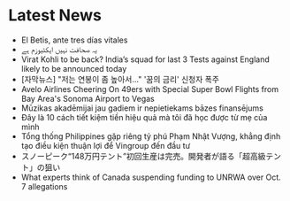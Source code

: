# Latest News
-  El Betis, ante tres días vitales
-  یہ صحافت نہیں ایکٹیوزم ہے
-  Virat Kohli to be back? India’s squad for last 3 Tests against England likely to be announced today
-  [자막뉴스] "저는 연봉이 좀 높아서…" '꿈의 금리' 신청자 폭주
-  Avelo Airlines Cheering On 49ers with Special Super Bowl Flights from Bay Area's Sonoma Airport to Vegas
-  Mūzikas akadēmijai jau gadiem ir nepietiekams bāzes finansējums
-  Đây là 10 cách tiết kiệm tiền hiệu quả mà tôi đã học được từ mẹ của mình
-  Tổng thống Philippines gặp riêng tỷ phú Phạm Nhật Vượng, khẳng định tạo điều kiện thuận lợi để Vingroup đến đầu tư
-  スノーピーク“148万円テント”初回生産は完売。開発者が語る「超高級テント」の狙い
-  What experts think of Canada suspending funding to UNRWA over Oct. 7 allegations
